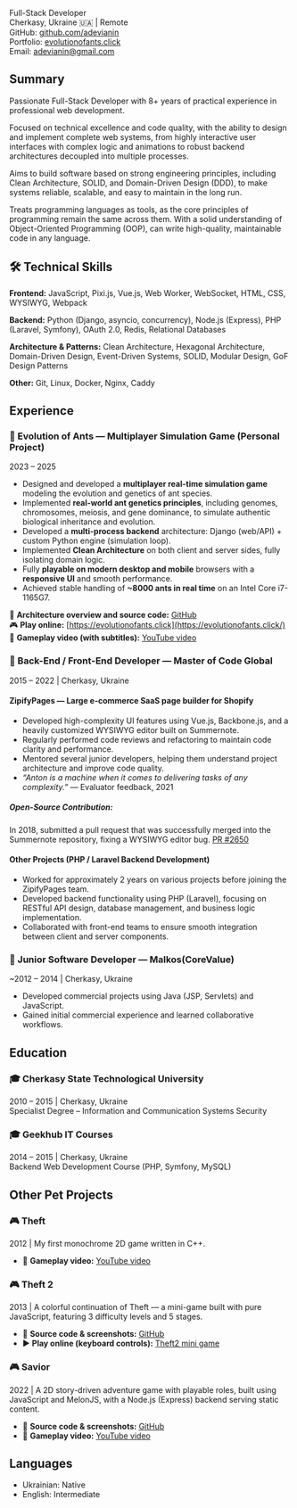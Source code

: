 Full-Stack Developer<br>
Cherkasy, Ukraine 🇺🇦 | Remote<br>
GitHub: [github.com/adevianin](https://github.com/adevianin)<br>
Portfolio: [evolutionofants.click](https://evolutionofants.click/)<br>
Email: adevianin@gmail.com

## Summary

Passionate Full-Stack Developer with 8+ years of practical experience in professional web development.

Focused on technical excellence and code quality, with the ability to design and implement complete web systems, from highly interactive user interfaces with complex logic and animations to robust backend architectures decoupled into multiple processes.

Aims to build software based on strong engineering principles, including Clean Architecture, SOLID, and Domain-Driven Design (DDD), to make systems reliable, scalable, and easy to maintain in the long run.

Treats programming languages as tools, as the core principles of programming remain the same across them. With a solid understanding of Object-Oriented Programming (OOP), can write high-quality, maintainable code in any language.

## 🛠️ Technical Skills

**Frontend:** JavaScript, Pixi.js, Vue.js, Web Worker, WebSocket, HTML, CSS, WYSIWYG, Webpack

**Backend:** Python (Django, asyncio, concurrency), Node.js (Express), PHP (Laravel, Symfony), OAuth 2.0, Redis, Relational Databases

**Architecture & Patterns:** Clean Architecture, Hexagonal Architecture, Domain-Driven Design, Event-Driven Systems, SOLID, Modular Design, GoF Design Patterns

**Other:** Git, Linux, Docker, Nginx, Caddy

## Experience

### 🐜 Evolution of Ants — Multiplayer Simulation Game (Personal Project)
2023 – 2025

* Designed and developed a **multiplayer real-time simulation game** modeling the evolution and genetics of ant species.
* Implemented **real-world ant genetics principles**, including genomes, chromosomes, meiosis, and gene dominance, to simulate authentic biological inheritance and evolution.
* Developed a **multi-process backend** architecture: Django (web/API) + custom Python engine (simulation loop).
* Implemented **Clean Architecture** on both client and server sides, fully isolating domain logic.
* Fully **playable on modern desktop and mobile** browsers with a **responsive UI** and smooth performance.
* Achieved stable handling of **~8000 ants in real time** on an Intel Core i7-1165G7.

🔗 **Architecture overview and source code:** [GitHub](https://github.com/adevianin/bugs)<br>
🎮 **Play online:** [https://evolutionofants.click](https://evolutionofants.click/)<br>
🎥 **Gameplay video (with subtitles):** [YouTube video](https://www.youtube.com/watch?v=fMoLUvllM98)

### 🏢 Back-End / Front-End Developer — Master of Code Global
2015 – 2022 | Cherkasy, Ukraine

#### ZipifyPages — Large e-commerce SaaS page builder for Shopify
* Developed high-complexity UI features using Vue.js, Backbone.js, and a heavily customized WYSIWYG editor built on Summernote.
* Regularly performed code reviews and refactoring to maintain code clarity and performance.
* Mentored several junior developers, helping them understand project architecture and improve code quality.
* _“Anton is a machine when it comes to delivering tasks of any complexity.”_ — Evaluator feedback, 2021

##### Open-Source Contribution:
In 2018, submitted a pull request that was successfully merged into the Summernote repository, fixing a WYSIWYG editor bug.
[PR #2650](https://github.com/summernote/summernote/pull/2650)

#### Other Projects (PHP / Laravel Backend Development)
* Worked for approximately 2 years on various projects before joining the ZipifyPages team.
* Developed backend functionality using PHP (Laravel), focusing on RESTful API design, database management, and business logic implementation.
* Collaborated with front-end teams to ensure smooth integration between client and server components.

### 🏢 Junior Software Developer — Malkos(CoreValue)
~2012 – 2014 | Cherkasy, Ukraine
* Developed commercial projects using Java (JSP, Servlets) and JavaScript.
* Gained initial commercial experience and learned collaborative workflows.

## Education

### 🎓 Cherkasy State Technological University
2010 – 2015 | Cherkasy, Ukraine<br>
Specialist Degree – Information and Communication Systems Security

### 🎓 Geekhub IT Courses
2014 – 2015 | Cherkasy, Ukraine<br>
Backend Web Development Course (PHP, Symfony, MySQL)

## Other Pet Projects

### 🎮 Theft 
2012 | My first monochrome 2D game written in C++.
* 🎥 **Gameplay video:** [YouTube video](https://youtu.be/2RLgvKG6E_k)

### 🎮 Theft 2 
2013 | A colorful continuation of Theft — a mini-game built with pure JavaScript, featuring 3 difficulty levels and 5 stages.
* 🔗 **Source code & screenshots:** [GitHub](https://github.com/adevianin/theft2)
* ▶️ **Play online (keyboard controls):** [Theft2 mini game](https://evolutionofants.click/theft2_mini_game)

### 🎮 Savior
2022 | A 2D story-driven adventure game with playable roles, built using JavaScript and MelonJS, with a Node.js (Express) backend serving static content.
* 🔗 **Source code & screenshots:** [GitHub](https://github.com/adevianin/savior)
* 🎥 **Gameplay video:**  [YouTube video](https://www.youtube.com/watch?v=6MP2fMf7u70)

## Languages
* Ukrainian: Native
* English: Intermediate
